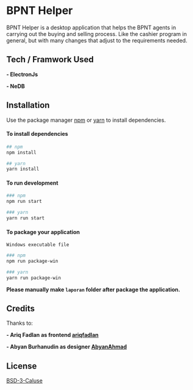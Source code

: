 # BPNT Helper
BPNT Helper is a desktop application that helps the BPNT agents in carrying out the buying and selling process. Like the cashier program in general, but with many changes that adjust to the requirements needed.

## Tech / Framwork Used
**- ElectronJs**

**- NeDB**

## Installation
Use the package manager [npm](https://www.npmjs.com/get-npm) or [yarn](https://classic.yarnpkg.com/en/docs/install) to install dependencies.

#### To install dependencies
```bash
## npm
npm install

## yarn
yarn install
```

#### To run development 
```bash
### npm 
npm run start

### yarn
yarn run start
```

#### To package your application
`Windows executable file`
```bash
### npm
npm run package-win

### yarn
yarn run package-win
```
**Please manually make `laporan` folder after package the application.**

## Credits
Thanks to: 

**- Ariq Fadlan as frontend [ariqfadlan](https://github.com/ariqfadlan)**

**- Abyan Burhanudin as designer [AbyanAhmad](https://github.com/AbyanAhmad)**

## License
[BSD-3-Caluse](https://choosealicense.com/licenses/bsd-3-clause-clear/)
